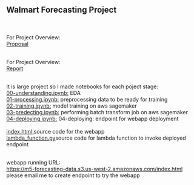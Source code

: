 <h2>Walmart Forecasting Project</h2><br/>
<br/>For Project Overview:<br/>
<a href='https://github.com/engrkassar/5.-MLND_Capstone_Project/blob/main/proposal.pdf'>Proposal</a><br/>

<br/>For Project Overview:<br/>
<a href='https://github.com/engrkassar/5.-MLND_Capstone_Project/blob/main/report.md'>Report</a><br/>

<br/>It is large project so I made notebooks for each poject stage:<br/>
<a href='https://github.com/engrkassar/5.-MLND_Capstone_Project/blob/main/00-understanding.ipynb'>00-understanding.ipynb:</a> EDA<br/>
<a href='https://github.com/engrkassar/5.-MLND_Capstone_Project/blob/main/01-processing.ipynb'>01-processing.ipynb:</a> preprocessing data to be ready for training<br/>
<a href='https://github.com/engrkassar/5.-MLND_Capstone_Project/blob/main/02-training.ipynb'>02-training.ipynb:</a> model training on aws sagemaker<br/>
<a href='https://github.com/engrkassar/5.-MLND_Capstone_Project/blob/main/03-predecting.ipynb'>03-predecting.ipynb:</a> performing batch transform job on aws sagemaker<br/>
<a href='https://github.com/engrkassar/5.-MLND_Capstone_Project/blob/main/04-deploying.ipynb'>04-deploying.ipynb:</a> 04-deploying: endpoint for webapp deployment<br/>
<br/><a href='https://github.com/engrkassar/5.-MLND_Capstone_Project/blob/main/index.html'>index.html:</a>source code for the webapp<br/>
<a href='https://github.com/engrkassar/5.-MLND_Capstone_Project/blob/main/lambda_function.py'>lambda_function.py</a>source code for lambda function to invoke deployed endpoint<br/>

<br/>webapp running URL:<br/>
https://m5-forecasting-data.s3.us-west-2.amazonaws.com/index.html<br/>
please email me to create endpoint to try the webapp<br/>
